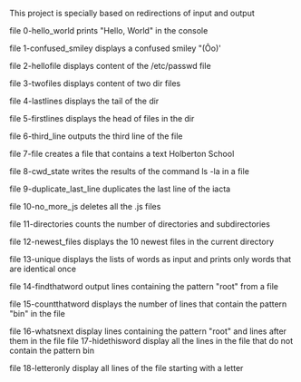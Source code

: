 This project is specially based on redirections of input and output

file 0-hello_world prints "Hello, World" in the console

file 1-confused_smiley displays a confused smiley "(Ôo)'

file 2-hellofile displays content of the /etc/passwd file

file 3-twofiles displays content of two dir files

file 4-lastlines displays the tail of the dir

file 5-firstlines displays the head of files in the dir

file 6-third_line outputs the third line of the file

file 7-file creates a file that contains a text Holberton School

file 8-cwd_state writes the results of the command ls -la in a file

file 9-duplicate_last_line duplicates the last line of the iacta

file 10-no_more_js deletes all the .js files

file 11-directories counts the number of directories and subdirectories

file 12-newest_files displays the 10 newest files in the current directory

file 13-unique displays the lists of words as input and prints only words that are identical once

file 14-findthatword output lines containing the pattern "root" from a file

file 15-countthatword displays the number of lines that contain the pattern "bin" in the file

file 16-whatsnext display lines containing the pattern "root" and  lines after them in the file
file 17-hidethisword display all the lines in the file that do not contain the pattern bin

file 18-letteronly display all lines of the file starting with a letter


